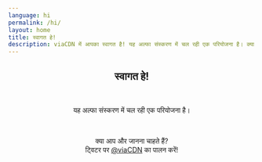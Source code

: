 ```yaml
---
language: hi
permalink: /hi/
layout: home
title: स्वागत हे!
description: viaCDN में आपका स्वागत है! यह अल्फा संस्करण में चल रही एक परियोजना है। क्या आप और जानना चाहते हैं?
---
```


<center>
<h2>स्वागत हे!</h2>
<br/>

<p>
यह अल्फा संस्करण में चल रही एक परियोजना है।
</p>

<br/>

<p>
क्या आप और जानना चाहते हैं?
<br/>
ट्विटर पर <a href="https://twitter.com/viaCDN" target="_blank" rel="noopener">@viaCDN</a> का पालन करें!
</p>

<br/>
</center>
